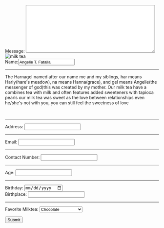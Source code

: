 <!DOCTYPE html>
<html lang="en">
  <head>
  <meta charset="UTF-8">
<meta name="description" content="This HARNAGEL MILKTEA HOUSE is named after my siblings">
    <title>HARNAGEL MILKTEA HOUSE APPLICATION</title>
</head>
<body>
<label for="message">Message:</label>
<textarea id="message" name="message" rows="10" cols="50"></textarea>
<br>
<img src="https://www.google.com/imgres?q=milk%20tea&imgurl=https%3A%2F%2Fimages.slurrp.com%2Fprod%2Frecipe_images%2Ftranscribe%2Fbeverage%2FBubble-Milk-Tea.webp%3Fimpolicy%3Dslurrp-20210601%26width%3D1200%26height%3D675&imgrefurl=https%3A%2F%2Fwww.slurrp.com%2Frecipes%2Fbubble-milk-tea-1612539895&docid=-KxhLk1Lx0MSiM&tbnid=eTg3qaymNtfV4M&vet=12ahUKEwjqzYX52PeOAxVbSGwGHUgVNZsQM3oECBwQAA..i&w=675&h=675&hcb=2&ved=2ahUKEwjqzYX52PeOAxVbSGwGHUgVNZsQM3oECBwQAA//Milk-Tea.jpg" alt="milk tea"><br>
<label for="name">Name:</label><input type="text" id="name" name="name" value="Angelie T. Fatalla"><br><hr>
<p>The Harnagel named after our name me and my siblings, har means Harly(hare's meadow), na means Hanna(grace), and gel means Angelie(the messenger of god)this was created by my mother. Our milk tea have a combines tea with milk and often features added sweeteners with tapioca pearls our milk tea was sweet as the love between relationships even he/she's not with you, you can still feel the sweetness of love</p>
<br><hr>
  <label for="address">Address:</label>
  <input type="text" id="address" name="address">
  <br><hr>
  <label for="email">Email:</label>
  <input type="email" id="email" name="email">
  <br><hr>
  <label for="contact">Contact Number:</label>
  <input type="tel" id="contact" name="contact">
  <br><hr>
  <label for="age">Age:</label>
  <input type="number" id="age" name="age">
  <br><hr>
  <fielset>
  <label for="birthday">Birthday:</label>
  <input type="date" id="birthday" name="birthday">
  <br>
  <label for="birthplace">Birthplace:</label>
  <input type="text" id="birthplace" name="birthplace">
  </fielset>
  <br><hr>
  <label for="milktea">Favorite Milktea:</label>
  <select id="milktea" name="milktea">
    <option value="chocolate">Chocolate</option>
    <option value="cookies and cream">Cookies and Cream</option>
    <option value="vanila">Vanila</option>
    <option value="strawberry">Strawberry</option>
  </select><br>

  <button type="buttom" onclick="alert('Welcome to Harnagel')">Submit</button>
